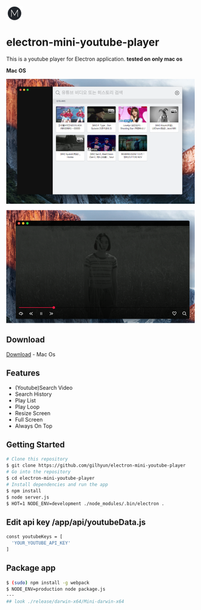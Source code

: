 ![](icons/trayIcon@2x.png)
# electron-mini-youtube-player

This is a youtube player for Electron application.
**tested on only mac os**


**Mac OS**

![screenshot](mini-s-1.png)

![screenshot](mini-s-2.png)


Download
--------
[Download](https://www.dropbox.com/s/ld93yl43ie49ipt/Mini-darwin-x64.zip?dl=0) - Mac Os


Features
--------
- (Youtube)Search Video
- Search History
- Play List
- Play Loop
- Resize Screen
- Full Screen
- Always On Top


Getting Started
---------------
```bash
# Clone this repository
$ git clone https://github.com/gilhyun/electron-mini-youtube-player
# Go into the repository
$ cd electron-mini-youtube-player
# Install dependencies and run the app
$ npm install
$ node server.js
$ HOT=1 NODE_ENV=development ./node_modules/.bin/electron .
```

Edit api key /app/api/youtubeData.js
---------------
```bash
const youtubeKeys = [
  'YOUR_YOUTUBE_API_KEY'
]
```


Package app
---------------
```bash
$ (sudo) npm install -g webpack
$ NODE_ENV=production node package.js
---
## look ./release/darwin-x64/Mini-darwin-x64
```
